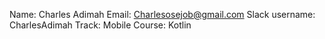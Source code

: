 Name: Charles Adimah
Email: Charlesosejob@gmail.com
Slack username: CharlesAdimah
Track: Mobile
Course: Kotlin